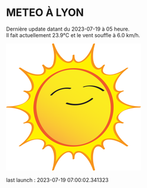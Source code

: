 # METEO À LYON

Dernière update datant du 2023-07-19 à 05 heure.  
Il fait actuellement 23.9°C et le vent souffle à 6.0 km/h.      

![](./.github/sun.png)

last launch : 2023-07-19 07:00:02.341323
